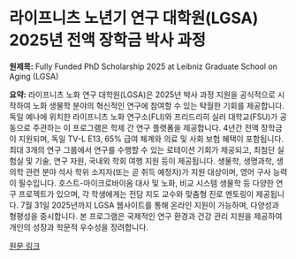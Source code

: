 # 라이프니츠 노년기 연구 대학원(LGSA) 2025년 전액 장학금 박사 과정

**원제목:** Fully Funded PhD Scholarship 2025 at Leibniz Graduate School on Aging (LGSA)

**요약:** 라이프니츠 노화 연구 대학원(LGSA)은 2025년 박사 과정 지원을 공식적으로 시작하여 노화 생물학 분야의 혁신적인 연구에 참여할 수 있는 탁월한 기회를 제공합니다. 독일 예나에 위치한 라이프니츠 노화 연구소(FLI)와 프리드리히 실러 대학교(FSU)가 공동으로 주관하는 이 프로그램은 학제 간 연구 플랫폼을 제공합니다.  4년간 전액 장학금이 지원되며, 독일 TV-L E13, 65% 급여 체계와 의료 및 사회 보험 혜택이 포함됩니다. 최대 3개의 연구 그룹에서 연구를 수행할 수 있는 로테이션 기회가 제공되고, 최첨단 실험실 및 기술, 연구 자원, 국내외 학회 여행 지원 등이 제공됩니다.  생물학, 생명과학, 생의학 관련 분야 석사 학위 소지자(또는 곧 취득 예정자)가 지원 대상이며, 영어 구사 능력이 필수입니다.  호스트-마이크로바이옴 대사 및 노화, 비교 시스템 생물학 등 다양한 연구 프로젝트가 있으며, 각 학생에게는 전담 지도 교수와 맞춤형 진로 멘토링이 제공됩니다.  7월 31일 2025년까지 LGSA 웹사이트를 통해 온라인 지원이 가능하며, 다양성과 형평성을 중시합니다.  본 프로그램은 국제적인 연구 환경과 건강 관리 지원을 제공하여 개인의 성장과 학문적 우수성을 장려합니다.

[원문 링크](https://daadscholarship.com/fully-funded-phd-scholarship-2025-at-leibniz-graduate-school-on-aging-lgsa/)
